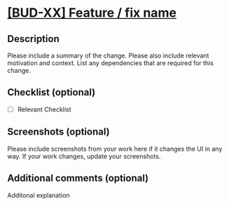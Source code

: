 # [[BUD-XX] Feature / fix name ](https://digitalrig.atlassian.net/browse/BUD-XX)

## Description

Please include a summary of the change.
Please also include relevant motivation and context.
List any dependencies that are required for this change.

## Checklist (optional)

- [ ] Relevant Checklist

## Screenshots (optional)

Please include screenshots from your work here if it changes the UI in any way.
​If your work changes, update your screenshots.

## Additional comments (optional)

Additonal explanation
